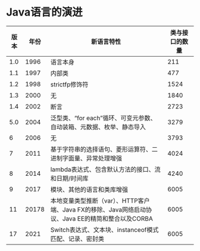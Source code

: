 # Java语言的演进

|版本|年份|新语言特性|类与接口的数量|
|---|---|---|---|
|1.0|1996|语言本身|211|
|1.1|1997|内部类|477|
|1.2|1998|strictfp修饰符|1524|
|1.3|2000|无|1840|
|1.4|2002|断言|2723|
|5.0|2004|泛型类、“for each”循环、可变元参数、自动装箱、元数据、枚举、静态导入|3279|
|6|2006|无|3793|
|7|2011|基于字符串的选择语句、菱形运算符、二进制字面量、异常处理增强|4024|
|8|2014|lambda表达式、包含默认方法的接口、流和日期/时间库|4240|
|9|2017|模块、其他的语言和类库增强|6005|
|11|20178|本地变量类型推断（var）、HTTP客户端、Java FX的移除、Java网络启动协议、Java EE的精简和整合以及CORBA|6005|
|17|2021|Switch表达式、文本块、instanceof模式匹配、记录、密封类|6005|
